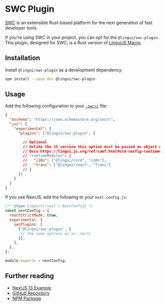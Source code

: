 # SWC Plugin

[SWC](https://swc.rs/) is an extensible Rust-based platform for the next generation of fast developer tools.

If you're using SWC in your project, you can opt for the `@lingui/swc-plugin`. This plugin, designed for SWC, is a Rust version of [LinguiJS Macro](/docs/ref/macro.md).

## Installation

Install `@lingui/swc-plugin` as a development dependency:

```bash npm2yarn
npm install --save-dev @lingui/swc-plugin
```

## Usage

Add the following configuration to your [`.swcrc`](https://swc.rs/docs/configuration/swcrc) file:

``` json title=".swcrc"
{
  "$schema": "https://json.schemastore.org/swcrc",
  "jsc": {
    "experimental": {
      "plugins": ["@lingui/swc-plugin", {

        // Optional
        // Unlike the JS version this option must be passed as object only.
        // Docs https://lingui.js.org/ref/conf.html#std-config-runtimeConfigModule
        // "runtimeModules": {
        //   "i18n": ["@lingui/core", "i18n"],
        //   "trans": ["@lingui/react", "Trans"]
        // }
      }]
    }
  }
}
```

If you use NextJS, add the following to your `next.config.js`:

```javascript title="next.config.js"
/** @type {import('next').NextConfig} */
const nextConfig = {
  reactStrictMode: true,
  experimental: {
    swcPlugins: [
      ['@lingui/swc-plugin', {
       // the same options as in .swcrc
      }],
    ],
  },
};

module.exports = nextConfig;
```

## Further reading

- [NextJS 13 Example](https://github.com/lingui/swc-plugin/tree/main/examples/nextjs-13)
- [GitHub Repository](https://github.com/lingui/swc-plugin)
- [NPM Package](https://www.npmjs.com/package/@lingui/swc-plugin)
